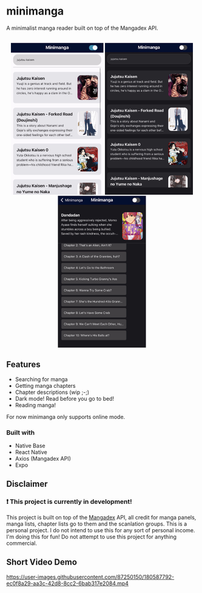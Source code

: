 # minimanga
A minimalist manga reader built on top of the Mangadex API. </br>
&nbsp;
<div align='center'>
  <img src="https://github.com/HansSorongon/minimanga/blob/master/assets/minimanga1.jpeg" style='height: 400px;'/>
  <img src="https://github.com/HansSorongon/minimanga/blob/master/assets/minimanga2.jpeg" style='height: 400px;'/>
  <img src="https://github.com/HansSorongon/minimanga/blob/master/assets/minimanga4.jpeg" style='height: 400px;'/>
</div>

## Features
- Searching for manga
- Getting manga chapters
- Chapter descriptions (wip ;-;)
- Dark mode! Read before you go to bed!
- Reading manga! <br/>

For now minimanga only supports online mode.

### Built with
- Native Base
- React Native
- Axios (Mangadex API)
- Expo

## Disclaimer
### ❗ This project is currently in development!
This project is built on top of the [Mangadex](https://www.mangadex.org) API,
all credit for manga panels, manga lists, chapter lists go to them and the scanlation groups.
This is a personal project. I do not intend to use this for any sort of personal income. I'm doing
this for fun! Do not attempt to use this project for anything commercial.

## Short Video Demo
https://user-images.githubusercontent.com/87250150/180587792-ec0f8a29-aa3c-42d8-8cc2-6bab317e2084.mp4
